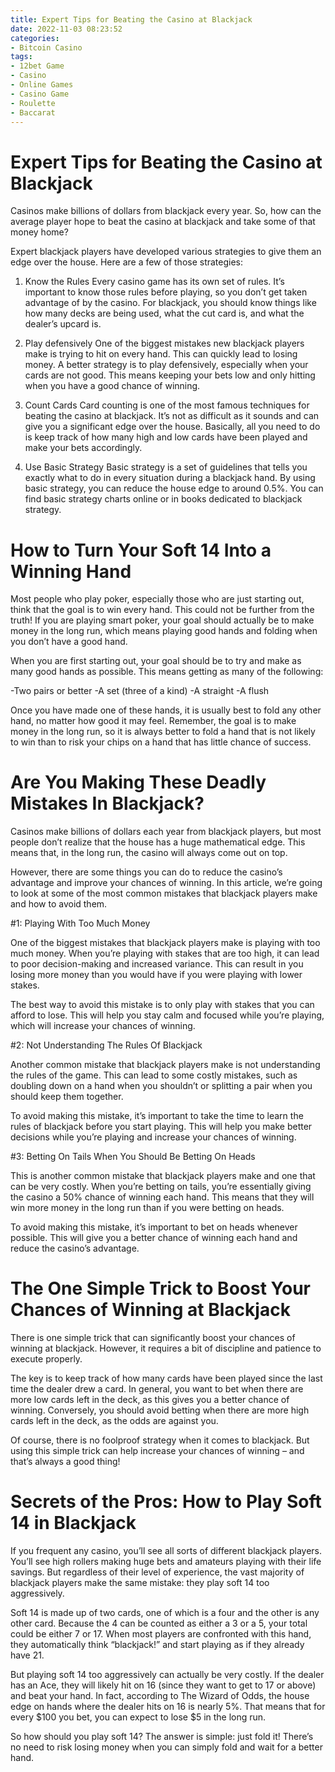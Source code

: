 ```yaml
---
title: Expert Tips for Beating the Casino at Blackjack 
date: 2022-11-03 08:23:52
categories:
- Bitcoin Casino
tags:
- 12bet Game
- Casino
- Online Games
- Casino Game
- Roulette
- Baccarat
---
```



#  Expert Tips for Beating the Casino at Blackjack 

Casinos make billions of dollars from blackjack every year. So, how can the average player hope to beat the casino at blackjack and take some of that money home?

Expert blackjack players have developed various strategies to give them an edge over the house. Here are a few of those strategies:

1. Know the Rules
Every casino game has its own set of rules. It’s important to know those rules before playing, so you don’t get taken advantage of by the casino. For blackjack, you should know things like how many decks are being used, what the cut card is, and what the dealer’s upcard is.

2. Play defensively 
One of the biggest mistakes new blackjack players make is trying to hit on every hand. This can quickly lead to losing money. A better strategy is to play defensively, especially when your cards are not good. This means keeping your bets low and only hitting when you have a good chance of winning.

3. Count Cards 
Card counting is one of the most famous techniques for beating the casino at blackjack. It’s not as difficult as it sounds and can give you a significant edge over the house. Basically, all you need to do is keep track of how many high and low cards have been played and make your bets accordingly.

4. Use Basic Strategy 
Basic strategy is a set of guidelines that tells you exactly what to do in every situation during a blackjack hand. By using basic strategy, you can reduce the house edge to around 0.5%. You can find basic strategy charts online or in books dedicated to blackjack strategy.

#  How to Turn Your Soft 14 Into a Winning Hand 

Most people who play poker, especially those who are just starting out, think that the goal is to win every hand. This could not be further from the truth! If you are playing smart poker, your goal should actually be to make money in the long run, which means playing good hands and folding when you don’t have a good hand.

When you are first starting out, your goal should be to try and make as many good hands as possible. This means getting as many of the following:

-Two pairs or better
-A set (three of a kind)
-A straight
-A flush

Once you have made one of these hands, it is usually best to fold any other hand, no matter how good it may feel. Remember, the goal is to make money in the long run, so it is always better to fold a hand that is not likely to win than to risk your chips on a hand that has little chance of success.

#  Are You Making These Deadly Mistakes In Blackjack? 

Casinos make billions of dollars each year from blackjack players, but most people don’t realize that the house has a huge mathematical edge. This means that, in the long run, the casino will always come out on top.

However, there are some things you can do to reduce the casino’s advantage and improve your chances of winning. In this article, we’re going to look at some of the most common mistakes that blackjack players make and how to avoid them.

#1: Playing With Too Much Money

One of the biggest mistakes that blackjack players make is playing with too much money. When you’re playing with stakes that are too high, it can lead to poor decision-making and increased variance. This can result in you losing more money than you would have if you were playing with lower stakes.

The best way to avoid this mistake is to only play with stakes that you can afford to lose. This will help you stay calm and focused while you’re playing, which will increase your chances of winning.

#2: Not Understanding The Rules Of Blackjack

Another common mistake that blackjack players make is not understanding the rules of the game. This can lead to some costly mistakes, such as doubling down on a hand when you shouldn’t or splitting a pair when you should keep them together.

To avoid making this mistake, it’s important to take the time to learn the rules of blackjack before you start playing. This will help you make better decisions while you’re playing and increase your chances of winning.

#3: Betting On Tails When You Should Be Betting On Heads

This is another common mistake that blackjack players make and one that can be very costly. When you’re betting on tails, you’re essentially giving the casino a 50% chance of winning each hand. This means that they will win more money in the long run than if you were betting on heads.

To avoid making this mistake, it’s important to bet on heads whenever possible. This will give you a better chance of winning each hand and reduce the casino’s advantage.

#  The One Simple Trick to Boost Your Chances of Winning at Blackjack 

There is one simple trick that can significantly boost your chances of winning at blackjack. However, it requires a bit of discipline and patience to execute properly.

The key is to keep track of how many cards have been played since the last time the dealer drew a card. In general, you want to bet when there are more low cards left in the deck, as this gives you a better chance of winning. Conversely, you should avoid betting when there are more high cards left in the deck, as the odds are against you.

Of course, there is no foolproof strategy when it comes to blackjack. But using this simple trick can help increase your chances of winning – and that’s always a good thing!

#  Secrets of the Pros: How to Play Soft 14 in Blackjack

If you frequent any casino, you’ll see all sorts of different blackjack players. You’ll see high rollers making huge bets and amateurs playing with their life savings. But regardless of their level of experience, the vast majority of blackjack players make the same mistake: they play soft 14 too aggressively.

Soft 14 is made up of two cards, one of which is a four and the other is any other card. Because the 4 can be counted as either a 3 or a 5, your total could be either 7 or 17. When most players are confronted with this hand, they automatically think “blackjack!” and start playing as if they already have 21.

But playing soft 14 too aggressively can actually be very costly. If the dealer has an Ace, they will likely hit on 16 (since they want to get to 17 or above) and beat your hand. In fact, according to The Wizard of Odds, the house edge on hands where the dealer hits on 16 is nearly 5%. That means that for every $100 you bet, you can expect to lose $5 in the long run.

So how should you play soft 14? The answer is simple: just fold it! There’s no need to risk losing money when you can simply fold and wait for a better hand.
